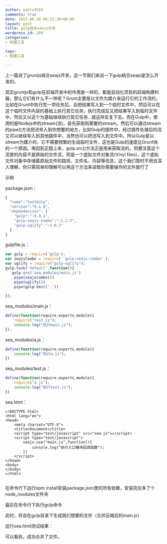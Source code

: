 ```yaml
---
author: wanls4583
comments: true
date: 2017-06-30 06:22:20+00:00
layout: post
title: gulp结合seajs开发
wordpress_id: 260
categories:
- 构建工具

tags:
- 构建工具

---
```


上一篇说了gruntjs结合seajs开发，这一节我们来说一下gulp结合seajs是怎么开发的。

其实gruntjs和gulp在前端开发中的作用是一样的，都是自动化项目的前端构建利器，那么它们有什么不一样呢？Grunt主要是以文件为媒介来运行它的工作流的，比如在Grunt中执行完一项任务后，会把结果写入到一个临时文件中，然后可以在这个临时文件内容的基础上执行其它任务，执行完成后又把结果写入到临时文件中，然后又以这个为基础继续执行其它任务...就这样反复下去。而在Gulp中，使用的是Nodejs中的stream(流)，首先获取到需要的stream，然后可以通过stream的pipe()方法把流导入到你想要的地方，比如Gulp的插件中，经过插件处理后的流又可以继续导入到其他插件中，当然也可以把流写入到文件中。所以Gulp是以stream为媒介的，它不需要频繁的生成临时文件，这也是Gulp的速度比Grunt快的一个原因。再回到正题上来，gulp.src()方法正是用来获取流的，但要注意这个流里的内容不是原始的文件流，而是一个虚拟文件对象流(Vinyl files)，这个虚拟文件对象中存储着原始文件的路径、文件名、内容等信息，这个我们暂时不用去深入理解，你只需简单的理解可以用这个方法来读取你需要操作的文件就行了

示例

package.json：
```javascript
{  
  "name":"testGulp",  
  "version":"0.1.0",  
  "dependencies": {  
    "gulp":"~3.9.1",  
    "gulp-seajs-combo":"~1.2.3",  
    "gulp-uglify":"~2.0.1"  
  }  
}  
```
gulpfile.js：
```javascript
var gulp = require('gulp');  
var seajsCombo = require( 'gulp-seajs-combo' );  
var uglify = require("gulp-uglify");  
gulp.task('default',function(){  
   gulp.src('sea_modules/main.js')  
   .pipe(seajsCombo())  
   .pipe(uglify())  
   .pipe(gulp.dest('.'))  
  
});  
```
sea_modules/main.js：
```javascript
define(function(require,exports,module){  
    require("test.js");  
    console.log("执行main.js");  
});  
```
sea_modules/a.js：
```javascript
define(function(require,exports,module){  
    console.log("执行a.js");  
})  
```
sea_modules/test.js：
```javascript
define(function(require,exports,module){  
    require("a.js");  
    console.log("执行test.js");  
})  
```
sea.html：
```
<!DOCTYPE html>  
<html lang="en">  
<head> 
    <meta charset="UTF-8">  
    <title>Document</title>  
    <script type="text/javascript" src="sea.js"></script>  
    <script type="text/javascript">  
        seajs.use("main.js",function(){  
            console.log("执行入口模块回调函数");  
        })  
    </script>  
</head>  
<body>  
</body>  
</html>  
```
<img src="https://wanls4583.github.io/images/posts/构建工具/2017-06-30-gulp结合seajs开发-1.jpg" alt="" />

在命令行下运行npm install安装package.json里的所有依赖，安装完后多了个node_modules文件夹
<img src="https://wanls4583.github.io/images/posts/构建工具/2017-06-30-gulp结合seajs开发-2.jpg" alt="" />

最后在命令行下执行gulp命令
<img src="https://wanls4583.github.io/images/posts/构建工具/2017-06-30-gulp结合seajs开发-3.jpg" alt="" />

此时，将会在gulp目录下生成我们想要的文件（合并压缩后的main.js）
<img src="https://wanls4583.github.io/images/posts/构建工具/2017-06-30-gulp结合seajs开发-4.jpg" alt="" />

运行sea.html测试结果：
<img src="https://wanls4583.github.io/images/posts/构建工具/2017-06-30-gulp结合seajs开发-5.jpg" alt="" />

可以看到，成功合并了文件。
